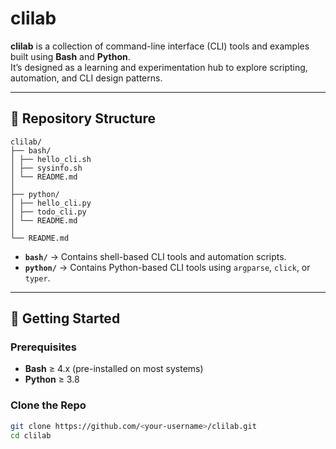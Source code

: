 # clilab

**clilab** is a collection of command-line interface (CLI) tools and examples built using **Bash** and **Python**.  
It’s designed as a learning and experimentation hub to explore scripting, automation, and CLI design patterns.

---

## 📂 Repository Structure
```
clilab/
├── bash/
│ ├── hello_cli.sh
│ ├── sysinfo.sh
│ └── README.md
│
├── python/
│ ├── hello_cli.py
│ ├── todo_cli.py
│ └── README.md
│
└── README.md
```

- **`bash/`** → Contains shell-based CLI tools and automation scripts.  
- **`python/`** → Contains Python-based CLI tools using `argparse`, `click`, or `typer`.  

---

## 🚀 Getting Started

### Prerequisites
- **Bash** ≥ 4.x (pre-installed on most systems)
- **Python** ≥ 3.8

### Clone the Repo
```bash
git clone https://github.com/<your-username>/clilab.git
cd clilab

